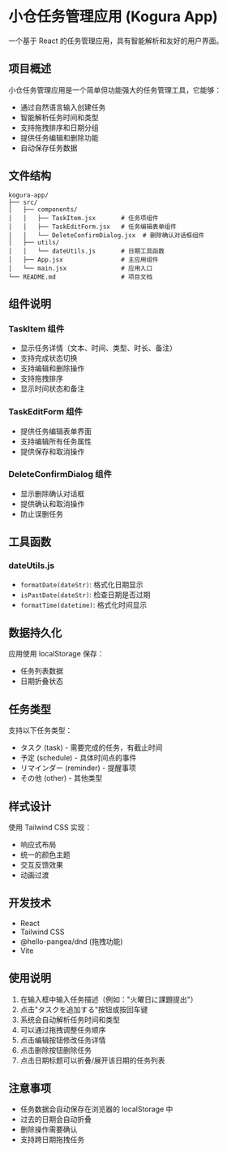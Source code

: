 # 小仓任务管理应用 (Kogura App)

一个基于 React 的任务管理应用，具有智能解析和友好的用户界面。

## 项目概述

小仓任务管理应用是一个简单但功能强大的任务管理工具，它能够：
- 通过自然语言输入创建任务
- 智能解析任务时间和类型
- 支持拖拽排序和日期分组
- 提供任务编辑和删除功能
- 自动保存任务数据

## 文件结构

```
kogura-app/
├── src/
│   ├── components/
│   │   ├── TaskItem.jsx       # 任务项组件
│   │   ├── TaskEditForm.jsx   # 任务编辑表单组件
│   │   └── DeleteConfirmDialog.jsx  # 删除确认对话框组件
│   ├── utils/
│   │   └── dateUtils.js       # 日期工具函数
│   ├── App.jsx                # 主应用组件
│   └── main.jsx               # 应用入口
└── README.md                  # 项目文档
```

## 组件说明

### TaskItem 组件
- 显示任务详情（文本、时间、类型、时长、备注）
- 支持完成状态切换
- 支持编辑和删除操作
- 支持拖拽排序
- 显示时间状态和备注

### TaskEditForm 组件
- 提供任务编辑表单界面
- 支持编辑所有任务属性
- 提供保存和取消操作

### DeleteConfirmDialog 组件
- 显示删除确认对话框
- 提供确认和取消操作
- 防止误删任务

## 工具函数

### dateUtils.js
- `formatDate(dateStr)`: 格式化日期显示
- `isPastDate(dateStr)`: 检查日期是否过期
- `formatTime(datetime)`: 格式化时间显示

## 数据持久化

应用使用 localStorage 保存：
- 任务列表数据
- 日期折叠状态

## 任务类型

支持以下任务类型：
- タスク (task) - 需要完成的任务，有截止时间
- 予定 (schedule) - 具体时间点的事件
- リマインダー (reminder) - 提醒事项
- その他 (other) - 其他类型

## 样式设计

使用 Tailwind CSS 实现：
- 响应式布局
- 统一的颜色主题
- 交互反馈效果
- 动画过渡

## 开发技术

- React
- Tailwind CSS
- @hello-pangea/dnd (拖拽功能)
- Vite

## 使用说明

1. 在输入框中输入任务描述（例如："火曜日に課題提出"）
2. 点击"タスクを追加する"按钮或按回车键
3. 系统会自动解析任务时间和类型
4. 可以通过拖拽调整任务顺序
5. 点击编辑按钮修改任务详情
6. 点击删除按钮删除任务
7. 点击日期标题可以折叠/展开该日期的任务列表

## 注意事项

- 任务数据会自动保存在浏览器的 localStorage 中
- 过去的日期会自动折叠
- 删除操作需要确认
- 支持跨日期拖拽任务
